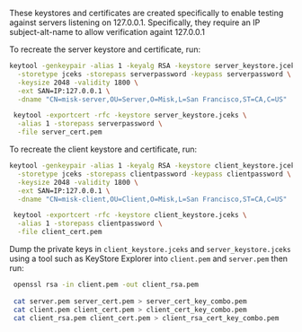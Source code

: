 These keystores and certificates are created specifically to enable testing against 
servers listening on 127.0.0.1. Specifically, they require an IP subject-alt-name to
allow verification againt 127.0.0.1 

To recreate the server keystore and certificate, run:

```bash
keytool -genkeypair -alias 1 -keyalg RSA -keystore server_keystore.jceks \
  -storetype jceks -storepass serverpassword -keypass serverpassword \
  -keysize 2048 -validity 1800 \
  -ext SAN=IP:127.0.0.1 \
  -dname "CN=misk-server,OU=Server,O=Misk,L=San Francisco,ST=CA,C=US" 

 keytool -exportcert -rfc -keystore server_keystore.jceks \
  -alias 1 -storepass serverpassword \
  -file server_cert.pem
```

To recreate the client keystore and certificate, run:

```bash
keytool -genkeypair -alias 1 -keyalg RSA -keystore client_keystore.jceks \
  -storetype jceks -storepass clientpassword -keypass clientpassword \
  -keysize 2048 -validity 1800 \
  -ext SAN=IP:127.0.0.1 \
  -dname "CN=misk-client,OU=Client,O=Misk,L=San Francisco,ST=CA,C=US" 

 keytool -exportcert -rfc -keystore client_keystore.jceks \
  -alias 1 -storepass clientpassword \
  -file client_cert.pem
``` 
 
Dump the private keys in `client_keystore.jceks` and `server_keystore.jceks` using a tool such as
 KeyStore Explorer into `client.pem` and `server.pem` then run:

```bash
 openssl rsa -in client.pem -out client_rsa.pem
 
 cat server.pem server_cert.pem > server_cert_key_combo.pem
 cat client.pem client_cert.pem > client_cert_key_combo.pem
 cat client_rsa.pem client_cert.pem > client_rsa_cert_key_combo.pem
```
